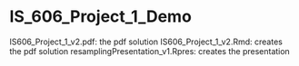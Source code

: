 # IS_606_Project_1_Demo

IS606_Project_1_v2.pdf: the pdf solution
IS606_Project_1_v2.Rmd: creates the pdf solution
resamplingPresentation_v1.Rpres: creates the presentation
